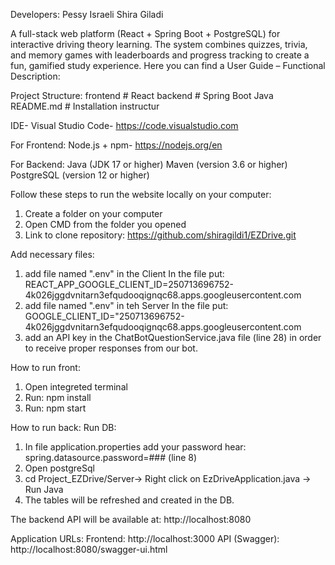 Developers: 
Pessy Israeli
Shira Giladi

A full-stack web platform (React + Spring Boot + PostgreSQL) for interactive driving theory learning. The system combines quizzes, trivia, and memory games with leaderboards and progress tracking to create a fun, gamified study experience.
Here you can find a User Guide – Functional Description:


Project Structure:
frontend    # React
backend     # Spring Boot Java
README.md   #  Installation instructur

IDE- Visual Studio Code- https://code.visualstudio.com

For Frontend:
Node.js + npm- https://nodejs.org/en

For Backend:
Java (JDK 17 or higher)
Maven (version 3.6 or higher)
PostgreSQL (version 12 or higher)

Follow these steps to run the website locally on your computer:

1. Create a folder on your computer
2. Open CMD from the folder you opened
3. Link to clone repository: https://github.com/shiragildi1/EZDrive.git

Add necessary files:
1. add file named ".env" in the Client
   In the file put: REACT_APP_GOOGLE_CLIENT_ID=250713696752-4k026jggdvnitarn3efqudooqignqc68.apps.googleusercontent.com 
2. add file named ".env" in teh Server
   In the file put: GOOGLE_CLIENT_ID="250713696752-4k026jggdvnitarn3efqudooqignqc68.apps.googleusercontent.com
3. add an API key in the ChatBotQuestionService.java file (line 28) in order to receive proper responses from our bot.

How to run front:
1. Open integreted terminal
1. Run: npm install
2. Run: npm start
   
How to run back:
Run DB:
1. In file application.properties add your password hear: spring.datasource.password=### (line 8)
1. Open postgreSql
3. cd Project_EZDrive/Server-> Right click on EzDriveApplication.java -> Run Java
4. The tables will be refreshed and created in the DB.
   
The backend API will be available at: http://localhost:8080

Application URLs:
Frontend: http://localhost:3000
API (Swagger): http://localhost:8080/swagger-ui.html
